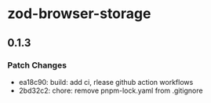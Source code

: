 # zod-browser-storage

## 0.1.3

### Patch Changes

- ea18c90: build: add ci, rlease github action workflows
- 2bd32c2: chore: remove pnpm-lock.yaml from .gitignore
